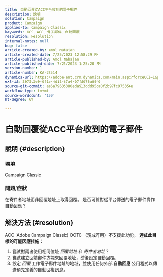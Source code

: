 ```yaml
---
title: 自動回覆從ACC平台收到的電子郵件
description: 說明
solution: Campaign
product: Campaign
applies-to: Campaign Classic
keywords: KCS、ACC、電子郵件、自動回覆
resolution: Resolution
internal-notes: null
bug: false
article-created-by: Amol Mahajan
article-created-date: 7/25/2023 12:58:29 PM
article-published-by: Amol Mahajan
article-published-date: 7/25/2023 1:25:20 PM
version-number: 1
article-number: KA-22514
dynamics-url: https://adobe-ent.crm.dynamics.com/main.aspx?forceUCI=1&pagetype=entityrecord&etn=knowledgearticle&id=a9dc35ee-ea2a-ee11-bdf4-6045bd006c82
exl-id: 2975c3e9-0f1e-4d12-87a4-07fd078a8940
source-git-commit: aa6a79635380eda913ddd95da0f2b97fc975356e
workflow-type: tm+mt
source-wordcount: '130'
ht-degree: 6%

---
```


# 自動回覆從ACC平台收到的電子郵件

## 說明 {#description}


### <b>環境</b>

Campaign Classic



### <b>問題/症狀</b>

在寄件者地址而非回覆地址上取得回覆。 是否可針對從平台傳送的電子郵件實作自動回應？


## 解決方法 {#resolution}


ACC (Adobe Campaign Classic) OOTB （現成可用）不支援此功能。
<b>達成此目標的可能因應措施：</b>
1. 嘗試對兩者使用相同位址 *回覆地址* 和 *寄件者地址*？
2. 嘗試建立回饋郵件方塊來回覆地址，然後設定自動回覆。
3. 設定 *回覆* 工作電子郵件地址的地址，並使用任何外部 <b>自動回應</b> 公用程式以傳送預先定義的自動回複訊息。
